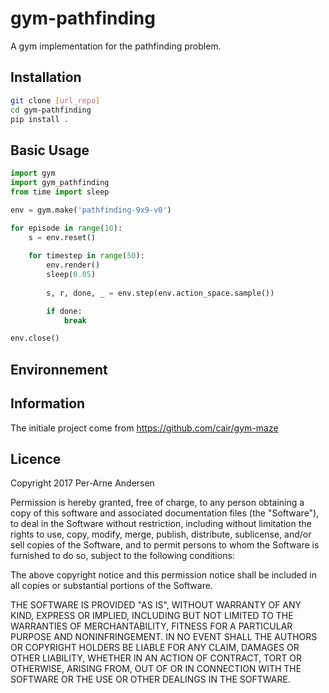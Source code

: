 # gym-pathfinding

A gym implementation for the pathfinding problem.

## Installation
```bash
git clone [url_repo]
cd gym-pathfinding
pip install .
```

## Basic Usage
```python
import gym
import gym_pathfinding
from time import sleep

env = gym.make('pathfinding-9x9-v0')

for episode in range(10):
    s = env.reset()
    
    for timestep in range(50):
        env.render()
        sleep(0.05)
        
        s, r, done, _ = env.step(env.action_space.sample())

        if done:
            break

env.close()
```

## Environnement


## Information
The initiale project come from https://github.com/cair/gym-maze

## Licence
Copyright 2017 Per-Arne Andersen

Permission is hereby granted, free of charge, to any person obtaining a copy of this software and associated documentation files (the "Software"), to deal in the Software without restriction, including without limitation the rights to use, copy, modify, merge, publish, distribute, sublicense, and/or sell copies of the Software, and to permit persons to whom the Software is furnished to do so, subject to the following conditions:

The above copyright notice and this permission notice shall be included in all copies or substantial portions of the Software.

THE SOFTWARE IS PROVIDED "AS IS", WITHOUT WARRANTY OF ANY KIND, EXPRESS OR IMPLIED, INCLUDING BUT NOT LIMITED TO THE WARRANTIES OF MERCHANTABILITY, FITNESS FOR A PARTICULAR PURPOSE AND NONINFRINGEMENT. IN NO EVENT SHALL THE AUTHORS OR COPYRIGHT HOLDERS BE LIABLE FOR ANY CLAIM, DAMAGES OR OTHER LIABILITY, WHETHER IN AN ACTION OF CONTRACT, TORT OR OTHERWISE, ARISING FROM, OUT OF OR IN CONNECTION WITH THE SOFTWARE OR THE USE OR OTHER DEALINGS IN THE SOFTWARE.
